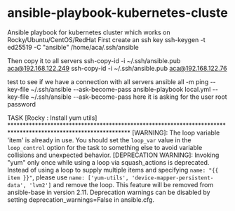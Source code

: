 # ansible-playbook-kubernetes-cluste
Ansible playbook for kubernetes cluster which works on Rocky/Ubuntu/CentOS/RedHat 
First create an ssh key  ssh-keygen -t ed25519 -C "ansible" /home/aca/.ssh/ansible

Then copy it to all servers
ssh-copy-id -i ~/.ssh/ansible.pub aca@192.168.122.249 
ssh-copy-id -i ~/.ssh/ansible.pub aca@192.168.122.76

 test to see if we have a connection with all servers
 ansible all -m ping --key-file ~/.ssh/ansible --ask-become-pass
 ansible-playbook local.yml --key-file ~/.ssh/ansible --ask-become-pass 
 here it is asking for the user root password


TASK [Rocky : Install yum utils] ***************************************************************************************************************
[WARNING]: The loop variable 'item' is already in use. You should set the `loop_var` value in the `loop_control` option for the task to
something else to avoid variable collisions and unexpected behavior.
[DEPRECATION WARNING]: Invoking "yum" only once while using a loop via squash_actions is deprecated. Instead of using a loop to supply multiple
 items and specifying `name: "{{ item }}"`, please use `name: ['yum-utils', 'device-mapper-persistent-data', 'lvm2']` and remove the loop. This
 feature will be removed from ansible-base in version 2.11. Deprecation warnings can be disabled by setting deprecation_warnings=False in 
ansible.cfg.
